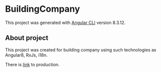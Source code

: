 # BuildingCompany

This project was generated with [Angular CLI](https://github.com/angular/angular-cli) version 8.3.12.

## About project

This project was created for building company using such technologies as Angular8, RxJs, i18n.

There is <a href="http://elitproektbud.com.ua/home" target="_blank">link</a> to production.
